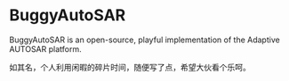 # BuggyAutoSAR
BuggyAutoSAR is an open-source, playful implementation of the Adaptive AUTOSAR platform.

如其名，个人利用闲暇的碎片时间，随便写了点，希望大伙看个乐呵。